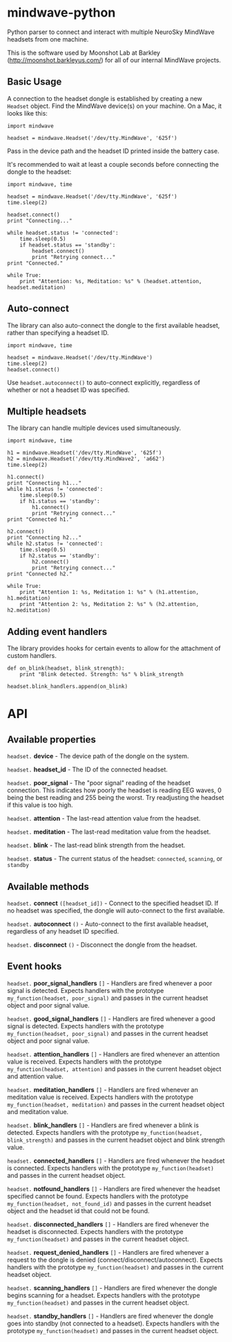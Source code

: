 mindwave-python
===============

Python parser to connect and interact with multiple NeuroSky MindWave headsets from one machine.

This is the software used by Moonshot Lab at Barkley (http://moonshot.barkleyus.com/) for all of our internal MindWave projects.

Basic Usage
-----------

A connection to the headset dongle is established by creating a new `Headset` object. Find the MindWave device(s) on your machine. On a Mac, it looks like this:

    import mindwave
    
    headset = mindwave.Headset('/dev/tty.MindWave', '625f')

Pass in the device path and the headset ID printed inside the battery case.

It's recommended to wait at least a couple seconds before connecting the dongle to the headset:

    import mindwave, time
    
    headset = mindwave.Headset('/dev/tty.MindWave', '625f')
    time.sleep(2)
    
    headset.connect()
    print "Connecting..."
    
    while headset.status != 'connected':
        time.sleep(0.5)
        if headset.status == 'standby':
            headset.connect()
            print "Retrying connect..."
    print "Connected."
    
    while True:
        print "Attention: %s, Meditation: %s" % (headset.attention, headset.meditation)


Auto-connect
------------

The library can also auto-connect the dongle to the first available headset, rather than specifying a headset ID.

    import mindwave, time
    
    headset = mindwave.Headset('/dev/tty.MindWave')
    time.sleep(2)
    headset.connect()

Use `headset.autoconnect()` to auto-connect explicitly, regardless of whether or not a headset ID was specified.


Multiple headsets
-----------------

The library can handle multiple devices used simultaneously.

    import mindwave, time
    
    h1 = mindwave.Headset('/dev/tty.MindWave', '625f')
    h2 = mindwave.Headset('/dev/tty.MindWave2', 'a662')
    time.sleep(2)
    
    h1.connect()
    print "Connecting h1..."
    while h1.status != 'connected':
        time.sleep(0.5)
        if h1.status == 'standby':
            h1.connect()
            print "Retrying connect..."
    print "Connected h1."
    
    h2.connect()
    print "Connecting h2..."
    while h2.status != 'connected':
        time.sleep(0.5)
        if h2.status == 'standby':
            h2.connect()
            print "Retrying connect..."
    print "Connected h2."
    
    while True:
        print "Attention 1: %s, Meditation 1: %s" % (h1.attention, h1.meditation)
        print "Attention 2: %s, Meditation 2: %s" % (h2.attention, h2.meditation)


Adding event handlers
---------------------

The library provides hooks for certain events to allow for the attachment of custom handlers.

    def on_blink(headset, blink_strength):
        print "Blink detected. Strength: %s" % blink_strength
    
    headset.blink_handlers.append(on_blink)


API
===

Available properties
--------------------

`headset.` **device** - The device path of the dongle on the system.

`headset.` **headset_id** - The ID of the connected headset.

`headset.` **poor_signal** - The "poor signal" reading of the headset connection. This indicates how poorly the headset is reading EEG waves, 0 being the best reading and 255 being the worst. Try readjusting the headset if this value is too high.

`headset.` **attention** - The last-read attention value from the headset.

`headset.` **meditation** - The last-read meditation value from the headset.

`headset.` **blink** - The last-read blink strength from the headset.

`headset.` **status** - The current status of the headset: `connected`, `scanning`, or `standby`


Available methods
-----------------

`headset.` **connect** `([headset_id])` - Connect to the specified headset ID. If no headset was specified, the dongle will auto-connect to the first available.

`headset.` **autoconnect** `()` - Auto-connect to the first available headset, regardless of any headset ID specified.

`headset.` **disconnect** `()` - Disconnect the dongle from the headset.


Event hooks
-----------

`headset.` **poor_signal_handlers** `[]` - Handlers are fired whenever a poor signal is detected. Expects handlers with the prototype `my_function(headset, poor_signal)` and passes in the current headset object and poor signal value.

`headset.` **good_signal_handlers** `[]` - Handlers are fired whenever a good signal is detected. Expects handlers with the prototype `my_function(headset, poor_signal)` and passes in the current headset object and poor signal value.

`headset.` **attention_handlers** `[]` - Handlers are fired whenever an attention value is received. Expects handlers with the prototype `my_function(headset, attention)` and passes in the current headset object and attention value.

`headset.` **meditation_handlers** `[]` - Handlers are fired whenever an meditation value is received. Expects handlers with the prototype `my_function(headset, meditation)` and passes in the current headset object and meditation value.

`headset.` **blink_handlers** `[]` - Handlers are fired whenever a blink is detected. Expects handlers with the prototype `my_function(headset, blink_strength)` and passes in the current headset object and blink strength value.

`headset.` **connected_handlers** `[]` - Handlers are fired whenever the headset is connected. Expects handlers with the prototype `my_function(headset)` and passes in the current headset object.

`headset.` **notfound_handlers** `[]` - Handlers are fired whenever the headset specified cannot be found. Expects handlers with the prototype `my_function(headset, not_found_id)` and passes in the current headset object and the headset id that could not be found.

`headset.` **disconnected_handlers** `[]` - Handlers are fired whenever the headset is disconnected. Expects handlers with the prototype `my_function(headset)` and passes in the current headset object.

`headset.` **request_denied_handlers** `[]` - Handlers are fired whenever a request to the dongle is denied (connect/disconnect/autoconnect). Expects handlers with the prototype `my_function(headset)` and passes in the current headset object.

`headset.` **scanning_handlers** `[]` - Handlers are fired whenever the dongle begins scanning for a headset. Expects handlers with the prototype `my_function(headset)` and passes in the current headset object.

`headset.` **standby_handlers** `[]` - Handlers are fired whenever the dongle goes into standby (not connected to a headset). Expects handlers with the prototype `my_function(headset)` and passes in the current headset object.

